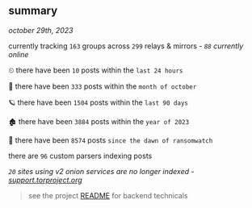 
## summary
_october 29th, 2023_

currently tracking `163` groups across `299` relays & mirrors - _`88` currently online_

⏲ there have been `10` posts within the `last 24 hours`

🦈 there have been `333` posts within the `month of october`

🪐 there have been `1504` posts within the `last 90 days`

🏚 there have been `3884` posts within the `year of 2023`

🦕 there have been `8574` posts `since the dawn of ransomwatch`

there are `96` custom parsers indexing posts

_`20` sites using v2 onion services are no longer indexed - [support.torproject.org](https://support.torproject.org/onionservices/v2-deprecation/)_

> see the project [README](https://github.com/joshhighet/ransomwatch#ransomwatch--) for backend technicals
